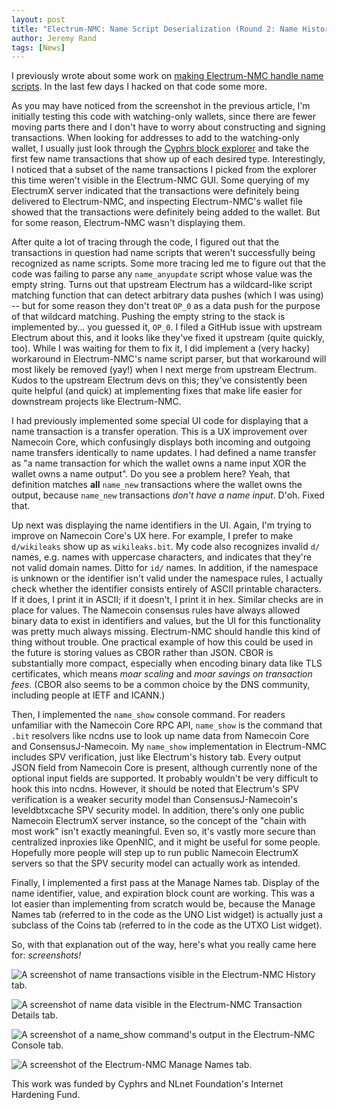 ```yaml
---
layout: post
title: "Electrum-NMC: Name Script Deserialization (Round 2: Name History Display, Name Lookups, and Manage Names Tab)"
author: Jeremy Rand
tags: [News]
---
```


I previously wrote about some work on [making Electrum-NMC handle name scripts]({{site.baseurl}}2018/08/06/electrum-nmc-name-script-deserialization.html).  In the last few days I hacked on that code some more.

As you may have noticed from the screenshot in the previous article, I'm initially testing this code with watching-only wallets, since there are fewer moving parts there and I don't have to worry about constructing and signing transactions.  When looking for addresses to add to the watching-only wallet, I usually just look through the [Cyphrs block explorer](https://namecoin.cyphrs.com/) and take the first few name transactions that show up of each desired type.  Interestingly, I noticed that a subset of the name transactions I picked from the explorer this time weren't visible in the Electrum-NMC GUI.  Some querying of my ElectrumX server indicated that the transactions were definitely being delivered to Electrum-NMC, and inspecting Electrum-NMC's wallet file showed that the transactions were definitely being added to the wallet.  But for some reason, Electrum-NMC wasn't displaying them.

After quite a lot of tracing through the code, I figured out that the transactions in question had name scripts that weren't successfully being recognized as name scripts.  Some more tracing led me to figure out that the code was failing to parse any `name_anyupdate` script whose value was the empty string.  Turns out that upstream Electrum has a wildcard-like script matching function that can detect arbitrary data pushes (which I was using) -- but for some reason they don't treat `OP_0` as a data push for the purpose of that wildcard matching.  Pushing the empty string to the stack is implemented by... you guessed it, `OP_0`.  I filed a GitHub issue with upstream Electrum about this, and it looks like they've fixed it upstream (quite quickly, too).  While I was waiting for them to fix it, I did implement a (very hacky) workaround in Electrum-NMC's name script parser, but that workaround will most likely be removed (yay!) when I next merge from upstream Electrum.  Kudos to the upstream Electrum devs on this; they've consistently been quite helpful (and quick) at implementing fixes that make life easier for downstream projects like Electrum-NMC.

I had previously implemented some special UI code for displaying that a name transaction is a transfer operation.  This is a UX improvement over Namecoin Core, which confusingly displays both incoming and outgoing name transfers identically to name updates.  I had defined a name transfer as "a name transaction for which the wallet owns a name input XOR the wallet owns a name output".  Do you see a problem here?  Yeah, that definition matches **all** `name_new` transactions where the wallet owns the output, because `name_new` transactions *don't have a name input*.  D'oh.  Fixed that.

Up next was displaying the name identifiers in the UI.  Again, I'm trying to improve on Namecoin Core's UX here.  For example, I prefer to make `d/wikileaks` show up as `wikileaks.bit`.  My code also recognizes invalid `d/` names, e.g. names with uppercase characters, and indicates that they're not valid domain names.  Ditto for `id/` names.  In addition, if the namespace is unknown or the identifier isn't valid under the namespace rules, I actually check whether the identifier consists entirely of ASCII printable characters.  If it does, I print it in ASCII; if it doesn't, I print it in hex.  Similar checks are in place for values.  The Namecoin consensus rules have always allowed binary data to exist in identifiers and values, but the UI for this functionality was pretty much always missing.  Electrum-NMC should handle this kind of thing without trouble.  One practical example of how this could be used in the future is storing values as CBOR rather than JSON.  CBOR is substantially more compact, especially when encoding binary data like TLS certificates, which means *moar scaling* and *moar savings on transaction fees*.  (CBOR also seems to be a common choice by the DNS community, including people at IETF and ICANN.)

Then, I implemented the `name_show` console command.  For readers unfamiliar with the Namecoin Core RPC API, `name_show` is the command that `.bit` resolvers like ncdns use to look up name data from Namecoin Core and ConsensusJ-Namecoin.  My `name_show` implementation in Electrum-NMC includes SPV verification, just like Electrum's history tab.  Every output JSON field from Namecoin Core is present, although currently none of the optional input fields are supported.  It probably wouldn't be very difficult to hook this into ncdns.  However, it should be noted that Electrum's SPV verification is a weaker security model than ConsensusJ-Namecoin's leveldbtxcache SPV security model.  In addition, there's only one public Namecoin ElectrumX server instance, so the concept of the "chain with most work" isn't exactly meaningful.  Even so, it's vastly more secure than centralized inproxies like OpenNIC, and it might be useful for some people.  Hopefully more people will step up to run public Namecoin ElectrumX servers so that the SPV security model can actually work as intended.

Finally, I implemented a first pass at the Manage Names tab.  Display of the name identifier, value, and expiration block count are working.  This was a lot easier than implementing from scratch would be, because the Manage Names tab (referred to in the code as the UNO List widget) is actually just a subclass of the Coins tab (referred to in the code as the UTXO List widget).

So, with that explanation out of the way, here's what you really came here for: *screenshots!*

![A screenshot of name transactions visible in the Electrum-NMC History tab.]({{site.baseurl}}images/screenshots/electrum-nmc/2018-09-29-Names-in-History-Tab.png)

![A screenshot of name data visible in the Electrum-NMC Transaction Details tab.]({{site.baseurl}}images/screenshots/electrum-nmc/2018-09-29-Name-in-Transaction-Details.png)

![A screenshot of a name_show command's output in the Electrum-NMC Console tab.]({{site.baseurl}}images/screenshots/electrum-nmc/2018-09-29-Name-Show-in-Console-Tab.png)

![A screenshot of the Electrum-NMC Manage Names tab.]({{site.baseurl}}images/screenshots/electrum-nmc/2018-10-01-Manage-Names-Tab.png)

This work was funded by Cyphrs and NLnet Foundation's Internet Hardening Fund.

